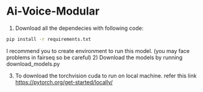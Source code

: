# Ai-Voice-Modular
1) Download all the dependecies with following code:
```bash
pip install -r requirements.txt
```
I recommend you to create environment to run this model.
(you may face problems in fairseq so be careful)
2) Download the models by running download_models.py

3) To download the torchvision cuda to run on local machine.
refer this link https://pytorch.org/get-started/locally/
